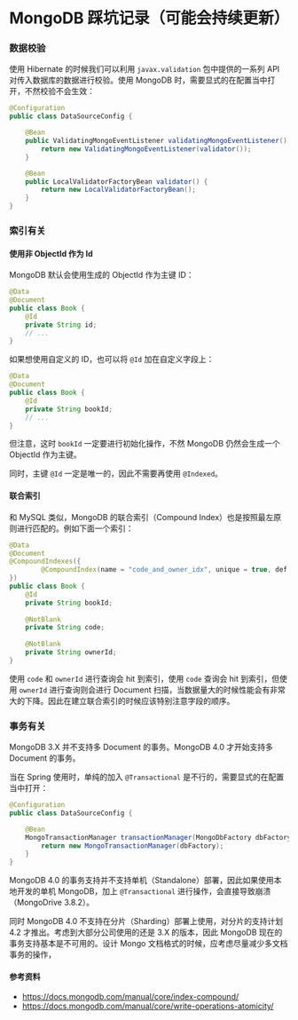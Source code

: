 MongoDB 踩坑记录（可能会持续更新）
=============================

### 数据校验

使用 Hibernate 的时候我们可以利用 `javax.validation` 包中提供的一系列 API 对传入数据库的数据进行校验。使用 MongoDB 时，需要显式的在配置当中打开，不然校验不会生效：

```java
@Configuration
public class DataSourceConfig {

    @Bean
    public ValidatingMongoEventListener validatingMongoEventListener() {
        return new ValidatingMongoEventListener(validator());
    }

    @Bean
    public LocalValidatorFactoryBean validator() {
        return new LocalValidatorFactoryBean();
    }
}
```

### 索引有关

#### 使用非 ObjectId 作为 Id

MongoDB 默认会使用生成的 ObjectId 作为主键 ID：

```java
@Data
@Document
public class Book {
    @Id
    private String id;
    // ...
}
```

如果想使用自定义的 ID，也可以将 `@Id` 加在自定义字段上：

```java
@Data
@Document
public class Book {
    @Id
    private String bookId;
    // ...
}
```

但注意，这时 `bookId` 一定要进行初始化操作，不然 MongoDB 仍然会生成一个 ObjectId 作为主键。

同时，主键 `@Id` 一定是唯一的，因此不需要再使用 `@Indexed`。

#### 联合索引

和 MySQL 类似，MongoDB 的联合索引（Compound Index）也是按照最左原则进行匹配的。例如下面一个索引：

```java
@Data
@Document
@CompoundIndexes({
        @CompoundIndex(name = "code_and_owner_idx", unique = true, def = "{'code': 1, 'ownerId': 1}")
})
public class Book {
    @Id
    private String bookId;
    
    @NotBlank
    private String code;
    
    @NotBlank
    private String ownerId;
}
```

使用 `code` 和 `ownerId` 进行查询会 hit 到索引，使用 `code` 查询会 hit 到索引，但使用 `ownerId` 进行查询则会进行 Document 扫描，当数据量大的时候性能会有非常大的下降。因此在建立联合索引的时候应该特别注意字段的顺序。


### 事务有关

MongoDB 3.X 并不支持多 Document 的事务。MongoDB 4.0 才开始支持多 Document 的事务。

当在 Spring 使用时，单纯的加入 `@Transactional` 是不行的，需要显式的在配置当中打开：

```java
@Configuration
public class DataSourceConfig {

    @Bean
    MongoTransactionManager transactionManager(MongoDbFactory dbFactory) {
        return new MongoTransactionManager(dbFactory);
    }
}
```

MongoDB 4.0 的事务支持并不支持单机（Standalone）部署，因此如果使用本地开发的单机 MongoDB，加上 `@Transactional` 进行操作，会直接导致崩溃（MongoDrive 3.8.2）。

同时 MongoDB 4.0 不支持在分片（Sharding）部署上使用，对分片的支持计划 4.2 才推出。考虑到大部分公司使用的还是 3.X 的版本，因此 MongoDB 现在的事务支持基本是不可用的。设计 Mongo 文档格式的时候，应考虑尽量减少多文档事务的操作，

#### 参考资料

* https://docs.mongodb.com/manual/core/index-compound/
* https://docs.mongodb.com/manual/core/write-operations-atomicity/
